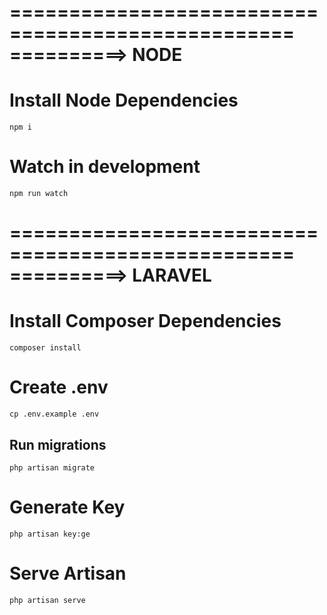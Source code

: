 ==================================================
==========> NODE
==================================================
# Install Node Dependencies
`npm i`

# Watch in development
`npm run watch`

==================================================
==========> LARAVEL
==================================================

# Install Composer Dependencies
`composer install`

# Create .env
`cp .env.example .env`

## Run migrations
`php artisan migrate`

# Generate Key
`php artisan key:ge`

# Serve Artisan
`php artisan serve`



